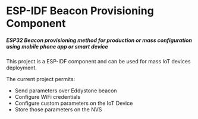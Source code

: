 # ESP-IDF Beacon Provisioning Component

##### ESP32 Beacon provisioning method for production or mass configuration using mobile phone app or smart device

This project is a ESP-IDF component and can be used for mass IoT devices deployment.

The current project permits:

* Send parameters over Eddystone beacon
* Configure WiFi credentials
* Configure custom parameters on the IoT Device
* Store those parameters on the NVS

